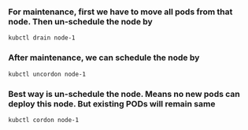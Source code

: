 ### For maintenance, first we have to move all pods from that node. Then un-schedule the node by
```
kubctl drain node-1
```

### After maintenance, we can schedule the node by
```
kubctl uncordon node-1
```

### Best way is un-schedule the node. Means no new pods can deploy this node. But existing PODs will remain same
```
kubctl cordon node-1
```